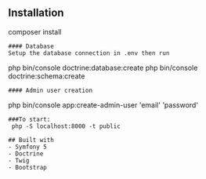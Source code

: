
## Installation
 
composer install
```
#### Database
Setup the database connection in .env then run
```
php bin/console doctrine:database:create
php bin/console doctrine:schema:create
```
#### Admin user creation
```
php bin/console app:create-admin-user 'email' 'password'
```
###To start:
 php -S localhost:8000 -t public

## Built with
- Symfony 5
- Doctrine
- Twig
- Bootstrap

